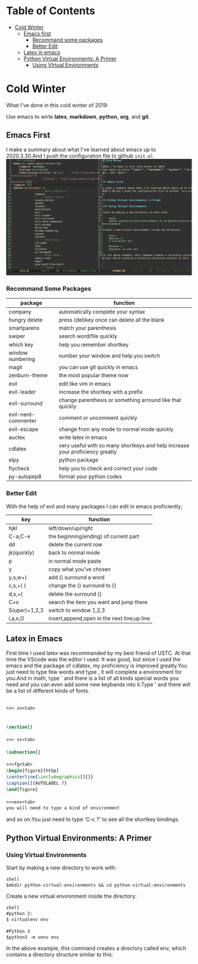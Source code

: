Table of Contents
=================

   * [Cold Winter](#cold-winter)
      * [Emacs first](#emacs-first)
         * [Recommand some packages](#recommand-some-packages)
         * [Better Edit](#better-edit)
      * [Latex in emacs](#latex-in-emacs)
      * [Python Virtual Environments: A Primer](#python-virtual-environments-a-primer)
         * [Using VIrtual Environments](#using-virtual-environments)

# Cold Winter

What I've done in this cold winter of 2019:

Use emacs to wirte **latex**, **markdown**, **python**, **org**, and **git**.


## Emacs First

I make a summary about what I've learned about emacs up to 2020.3.30.And I push the configuration file to github `init.el`
![image](https://github.com/leishaohu/coldwinter/blob/master/pic/pic1.png)

### Recommand Some Packages

| package             | function                                                                      |
|---------------------|-------------------------------------------------------------------------------|
| company             | automatically complete your syntax                                            |
| hungry delete       | press (del)key once can delete all the blank                                  |
| smartparens         | match your parenthesis                                                        |
| swiper              | search word/file quickly                                                      |
| which key           | help you remember shortkey                                                    |
| window numbering    | number your window and help you switch                                        |
| magit               | you can use git quickly in emacs                                              |
| zenburn-theme       | the most popular theme now                                                    |
| evil                | edit like vim in emacs                                                        |
| evil-leader         | increase the shortkey with a prefix                                           |
| evil-surround       | change parenthesis or something arround like that quickly                     |
| evil-nerd-commenter | comment or uncomment quickly                                                  |
| evil-escape         | change from any mode to normal mode quickly                                   |
| auctex              | write latex in emacs                                                          |
| cdlatex             | very useful with so many shortkeys and help increase your proficiency greatly |
| elpy                | python package                                                                |
| flycheck            | help you to check and correct  your code                                      |
| py-autopep8         | format your python codes                                                      |

### Better Edit

With the help of evil and many packages I can edit in emacs proficiently;

| key           | function                                    |
|---------------|---------------------------------------------|
| hjkl          | left/down/up/right                          |
| C-a;C-e       | the beginning(ending) of current part       |
| dd            | delete the current row                      |
| jk(quickly)   | back to normal mode                         |
| p             | in normal mode paste                        |
| y             | copy what you've chosen                     |
| y,s,w+(       | add () surround a word                      |
| c,s,+( {      | change the () surround to {}                |
| d,s,+{        | delete the surround {}                      |
| C+s           | search the item you want and jump there     |
| S(uper)+1,2,3 | switch to window 1,2,3                      |
| i,a,o,O       | insert,append,open in the next line;up line |


## Latex in Emacs

First time I used latex was recommanded by my best friend of USTC. At that time the VScode was the editor I used. It was good, but since I used the emacs and the package of cdlatex, my proficiency is improved greatly.You just need to type few words and type <tab>, it will complete a environment for you.And in math, type ` and there is a list of all kinds special words you need and you can even add some new keybands into it.Type ' and there will be a list of different kinds of fonts.

``` latex

>>> sn<tab> 


\section{}

>>> ss<tab>

\subsection{}

>>>fg<tab>
\begin{figure}[htbp]
\centerline{\includegraphics[]{}}
\caption[]{AUTOLABEL ?}
\end{figure}

>>>env<tab>
you will need to type a kind of environment

```
and so on.You just need to type 'C-c ?' to see all the shortkey bindings. 

## Python Virtual Environments: A Primer

### Using Virtual Environments 

Start by making a new directory to work with:

	shell
	$mkdir python-virtual-environments && cd python-virtual-environments
	
	
Create a new virtual environment inside the directory:

	shell
	#python 2:
	$ virtualenv env
	
	#Python 3
	$python3 -m venv env 
	
In the above example, this command creates a directory called env, which contains a directory structure similar to this:
